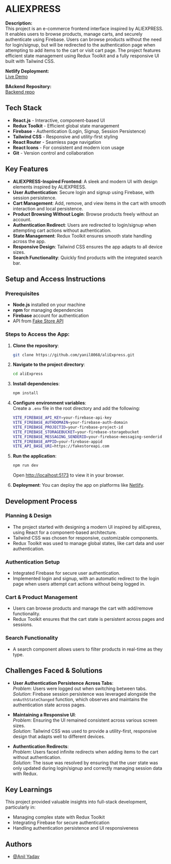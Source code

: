 # ALIEXPRESS

**Description:**  
This project is an e-commerce frontend interface inspired by ALIEXPRESS. It enables users to browse products, manage carts, and securely authenticate using Firebase. Users can browse products without the need for login/signup, but will be redirected to the authentication page when attempting to add items to the cart or visit cart page. The project features efficient state management using Redux Toolkit and a fully responsive UI built with Tailwind CSS.

**Netlify Deployment:**  
[Live Demo](https://aliexpressfullstack.netlify.app/)

**BAckend Repository:**  
[Backend repo](https://github.com/yanil8068/aliExpress_Backend)

## Tech Stack

- **React.js** - Interactive, component-based UI
- **Redux Toolkit** - Efficient global state management
- **Firebase** - Authentication (Login, Signup, Session Persistence)
- **Tailwind CSS** - Responsive and utility-first styling
- **React Router** - Seamless page navigation
- **React Icons** - For consistent and modern icon usage
- **Git** - Version control and collaboration

## Key Features

- **ALIEXPRESS-Inspired Frontend**: A sleek and modern UI with design elements inspired by ALIEXPRESS.
- **User Authentication**: Secure login and signup using Firebase, with session persistence.
- **Cart Management**: Add, remove, and view items in the cart with smooth interaction and local persistence.
- **Product Browsing Without Login**: Browse products freely without an account.
- **Authentication Redirect**: Users are redirected to login/signup when attempting cart actions without authentication.
- **State Management**: Redux Toolkit ensures smooth state handling across the app.
- **Responsive Design**: Tailwind CSS ensures the app adapts to all device sizes.
- **Search Functionality**: Quickly find products with the integrated search bar.

## Setup and Access Instructions

### Prerequisites

- **Node.js** installed on your machine
- **npm** for managing dependencies
- **Firebase** account for authentication
- API from [Fake Store API](https://fakestoreapi.com/)

### Steps to Access the App:

1. **Clone the repository**:

   ```bash
   git clone https://github.com/yanil8068/aliExpress.git
   ```

2. **Navigate to the project directory**:

   ```bash
   cd aliExpress
   ```

3. **Install dependencies**:

   ```bash
   npm install
   ```

4. **Configure environment variables**:  
   Create a `.env` file in the root directory and add the following:

   ```bash
   VITE_FIREBASE_API_KEY=your-firebase-api-key
   VITE_FIREBASE_AUTHDOMAIN=your-firebase-auth-domain
   VITE_FIREBASE_PROJECTID=your-firebase-project-id
   VITE_FIREBASE_STORAGEBUCKET=your-firebase-storagebucket
   VITE_FIREBASE_MESSAGING_SENDERID=your-firebase-messaging-senderid
   VITE_FIREBASE_APPID=your-firebase-appid
   VITE_API_BASE_URI=https://fakestoreapi.com
   ```

5. **Run the application**:

   ```bash
   npm run dev
   ```

   Open [http://localhost:5173](http://localhost:5173) to view it in your browser.

6. **Deployment**:
   You can deploy the app on platforms like [Netlify](https://www.netlify.com/).

## Development Process

### Planning & Design

- The project started with designing a modern UI inspired by aliExpress, using React for a component-based architecture.
- Tailwind CSS was chosen for responsive, customizable components.
- Redux Toolkit was used to manage global states, like cart data and user authentication.

### Authentication Setup

- Integrated Firebase for secure user authentication.
- Implemented login and signup, with an automatic redirect to the login page when users attempt cart actions without being logged in.

### Cart & Product Management

- Users can browse products and manage the cart with add/remove functionality.
- Redux Toolkit ensures that the cart state is persistent across pages and sessions.

### Search Functionality

- A search component allows users to filter products in real-time as they type.

## Challenges Faced & Solutions

- **User Authentication Persistence Across Tabs**:  
  _Problem_: Users were logged out when switching between tabs.  
  _Solution_: Firebase session persistence was leveraged alongside the `onAuthStateChanged` function, which observes and maintains the authentication state across pages.

- **Maintaining a Responsive UI**:  
  _Problem_: Ensuring the UI remained consistent across various screen sizes.  
  _Solution_: Tailwind CSS was used to provide a utility-first, responsive design that adapts well to different devices.

- **Authentication Redirects**:  
  _Problem_: Users faced infinite redirects when adding items to the cart without authentication.  
  _Solution_: The issue was resolved by ensuring that the user state was only updated during login/signup and correctly managing session data with Redux.

## Key Learnings

This project provided valuable insights into full-stack development, particularly in:

- Managing complex state with Redux Toolkit
- Integrating Firebase for secure authentication
- Handling authentication persistence and UI responsiveness

## Authors

- [@Anil Yadav](https://github.com/yanil8068)
